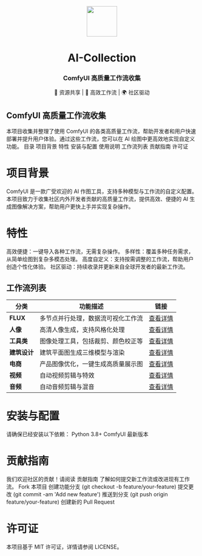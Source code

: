 <p align="center"> <img src="https://drive.google.com/uc?export=view&id=1qVTIwBGZRbkS4Q16A8T1fDOtMUJqe2nl" width="80"> 
</p> <h1 align="center">AI-Collection</h1> <h3 align="center">ComfyUI 高质量工作流收集</h3> 
<p align="center"> 🎨 资源共享 | 🤖 高效工作流 | 🌍 社区驱动 </p>

## ComfyUI 高质量工作流收集
本项目收集并整理了使用 ComfyUI 的各类高质量工作流，帮助开发者和用户快速部署并提升用户体验。通过这些工作流，您可以在 AI 绘图中更高效地实现自定义功能。
目录
项目背景
特性
安装与配置
使用说明
工作流列表
贡献指南
许可证
# 项目背景
ComfyUI 是一款广受欢迎的 AI 作图工具，支持多种模型与工作流的自定义配置。本项目致力于收集社区内外开发者贡献的高质量工作流，提供高效、便捷的 AI 生成图像解决方案，帮助用户更快上手并实现复杂操作。
# 特性
高效便捷：一键导入各种工作流，无需复杂操作。
多样性：覆盖多种任务需求，从简单绘图到复杂多模态处理。
高度自定义：支持按需调整的工作流，帮助用户创造个性化体验。
社区驱动：持续收录并更新来自全球开发者的最新工作流。
## 工作流列表

| **分类**     | **功能描述**                              | **链接**   |
| ------------ | ----------------------------------------- | ---------- |
| **FLUX**     | 多节点并行处理，数据流可视化工作流        | [查看详情]() |
| **人像**     | 高清人像生成，支持风格化处理              | [查看详情]() |
| **工具类**   | 图像处理工具，包括裁剪、颜色校正等        | [查看详情]() |
| **建筑设计** | 建筑平面图生成三维模型与渲染              | [查看详情]() |
| **电商**     | 产品图像优化，一键生成高质量展示图        | [查看详情]() |
| **视频**     | 自动视频剪辑与特效                        | [查看详情]() |
| **音频**     | 自动音频剪辑与混音                        | [查看详情]() |

# 安装与配置
请确保已经安装以下依赖：
Python 3.8+
ComfyUI 最新版本
# 贡献指南
我们欢迎社区的贡献！请阅读 贡献指南 了解如何提交新工作流或改进现有工作流。
Fork 本项目
创建功能分支 (git checkout -b feature/your-feature)
提交更改 (git commit -am 'Add new feature')
推送到分支 (git push origin feature/your-feature)
创建新的 Pull Request
# 许可证
本项目基于 MIT 许可证，详情请参阅 LICENSE。
